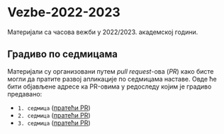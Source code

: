 # Vezbe-2022-2023
Материјали са часова вежби у 2022/2023. академској години.

## Градиво по седмицама

Материјали су организовани путем _pull request_-ова (_PR_) како бисте могли да пратите развој апликације по седмицама наставе. Овде ће бити објављене адресе ка PR-овима у редоследу којим је градиво предавано:

- `1. седмица` ([пратећи PR](https://github.com/MatfRS2/Vezbe-2022-2023/pull/1))
- `2. седмица` ([пратећи PR](https://github.com/MatfRS2/Vezbe-2022-2023/pull/2))
- `3. седмица` ([пратећи PR](https://github.com/MatfRS2/Vezbe-2022-2023/pull/3))

